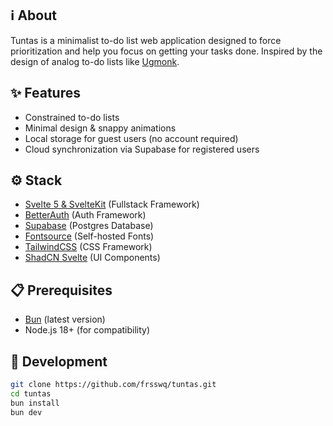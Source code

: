 ## ℹ️ About

Tuntas is a minimalist to-do list web application designed to force prioritization and help you focus on getting your tasks done. Inspired by the design of analog to-do lists like [Ugmonk](https://ugmonk.com/).

## ✨ Features

- Constrained to-do lists
- Minimal design & snappy animations
- Local storage for guest users (no account required)
- Cloud synchronization via Supabase for registered users

## ⚙️ Stack

- [Svelte 5 & SvelteKit](https://svelte.dev/) (Fullstack Framework)
- [BetterAuth](https://www.better-auth.com/) (Auth Framework)
- [Supabase](https://supabase.com/) (Postgres Database)
- [Fontsource](https://fontsource.org/) (Self-hosted Fonts)
- [TailwindCSS](https://tailwindcss.com/) (CSS Framework)
- [ShadCN Svelte](https://www.shadcn-svelte.com/) (UI Components)

## 📋 Prerequisites

- [Bun](https://bun.sh/) (latest version)
- Node.js 18+ (for compatibility)

## 🔧 Development

```bash
git clone https://github.com/frsswq/tuntas.git
cd tuntas
bun install
bun dev
```
